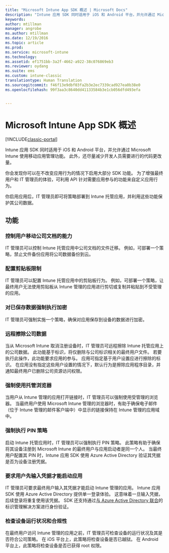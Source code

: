 ```yaml
---
title: "Microsoft Intune App SDK 概述 | Microsoft Docs"
description: "Intune 应用 SDK 同时适用于 iOS 和 Android 平台，并允许通过 Microsoft Intune 使用移动应用管理功能。"
keywords: 
author: mtillman
manager: angrobe
ms.author: mtillman
ms.date: 12/19/2016
ms.topic: article
ms.prod: 
ms.service: microsoft-intune
ms.technology: 
ms.assetid: ef1751bb-3a2f-4662-a922-38c076869eb3
ms.reviewer: oydang
ms.suite: ems
ms.custom: intune-classic
translationtype: Human Translation
ms.sourcegitcommit: f46f13e9dbf03fa2b3e2ec7339cad927ea0b38e0
ms.openlocfilehash: 99f3aa3c8640dd41133584b3e1cb056dfd493efa


---
```


# <a name="overview-of-the-microsoft-intune-app-sdk"></a>Microsoft Intune App SDK 概述

[!INCLUDE[classic-portal](../includes/classic-portal.md)]

Intune 应用 SDK 同时适用于 iOS 和 Android 平台，并允许通过 Microsoft Intune 使用移动应用管理功能。 此外，还尽量减少开发人员需要进行的代码更改量。

你会发现你可以在不改变应用行为的情况下启用大部分 SDK 功能。 为了增强最终用户和 IT 管理员的体验，可利用 API 针对需要应用参与的功能来自定义应用行为。

你启用应用后，IT 管理员即可将策略部署到 Intune 托管应用，并利用这些功能保护其公司数据。

## <a name="features"></a>功能
### <a name="control-users-ability-to-move-corporate-documents"></a>控制用户移动公司文档的能力
IT 管理员可以控制 Intune 托管应用中公司文档的文件迁移。 例如，可部署一个策略，禁止文件备份应用将公司数据备份到云。  

### <a name="configure-clipboard-restrictions"></a>配置剪贴板限制
IT 管理员可以配置 Intune 托管应用中的剪贴板行为。 例如，可部署一个策略，让最终用户无法使用剪贴板从 Intune 管理的应用进行剪切或复制并粘贴到不受管理的应用。

### <a name="enforce-encryption-on-saved-data"></a>对已保存数据强制执行加密
IT 管理员可强制实施一个策略，确保对应用保存到设备的数据进行加密。

### <a name="remotely-wipe-corporate-data"></a>远程擦除公司数据
当从 Microsoft Intune 取消注册设备时，IT 管理员可远程擦除 Intune 托管应用上的公司数据。 此功能基于标识，将仅删除与公司标识相关的最终用户文件。 若要执行此操作，此功能要求应用的参与。 应用可指定基于用户设置应进行擦除的标识。 在应用没有指定这些用户设置的情况下，默认行为是擦除应用程序目录，并通知最终用户已删除公司资源访问权限。

### <a name="enforce-the-use-of-a-managed-browser"></a>强制使用托管浏览器
当用户从 Intune 管理的应用打开链接时，IT 管理员可以强制使用受管理的浏览器。 当最终用户使用 Microsoft Intune 管理的浏览器时，有助于确保电子邮件（位于 Intune 管理的邮件客户端中）中显示的链接保持在 Intune 管理的应用域中。

### <a name="enforce-a-pin-policy"></a>强制执行 PIN 策略
启动 Intune 托管应用时，IT 管理员可以强制执行 PIN 策略。 此策略有助于确保将其设备注册到 Microsoft Intune 的最终用户与应用启动者是同一个人。 当最终用户配置其 PIN 时，Intune 应用 SDK 使用 Azure Active Directory 验证其凭据是否为设备注册凭据。

### <a name="require-users-to-enter-credentials-before-they-can-start-apps"></a>要求用户先输入凭据才能启动应用
IT 管理员可要求最终用户输入其凭据才能启动 Intune 管理的应用。 Intune 应用 SDK 使用 Azure Active Directory 提供单一登录体验。 这意味着一旦输入凭据，后续登录将重复使用该凭据。 SDK 还支持通过[与 Azure Active Directory 联合](/active-directory/active-directory-aadconnect-federation-compatibility)的标识管理解决方案进行身份验证。

### <a name="check-device-health-and-compliance"></a>检查设备运行状况和合规性
在最终用户访问 Intune 管理的应用之前，IT 管理员可检查设备的运行状况及其是否符合公司策略。 在 iOS 平台上，此策略将检查设备是否已越狱。 在 Android 平台上，此策略将检查设备是否已获得 root 权限。  



<!--HONumber=Dec16_HO3-->


